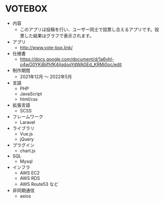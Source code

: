 # VOTEBOX
- 内容
    - このアプリは投稿を行い、ユーザー同士で投票し合えるアプリです。投票した結果はグラフで表示されます。
-  アプリ
    - http://www.vote-box.link/
- 仕様書
    - https://docs.google.com/document/d/1a6vhl-o4wO0YKiBjifhfK4iIgdooYdWAGEd_KRMi0oc/edit
- 制作期間
    - 2021年12月 〜 2022年5月  
- 言語
    - PHP
    - JavaScript
    - html/css
- 拡張言語
    - SCSS
- フレームワーク
    - Laravel
- ライブラリ
    - Vue.js
    - jQuery
- プラグイン
    - chart.js
- SQL
    - Mysql
- インフラ
    - AWS EC2
    - AWS RDS
    - AWS Route53 など
- 非同期通信
    -  axios
